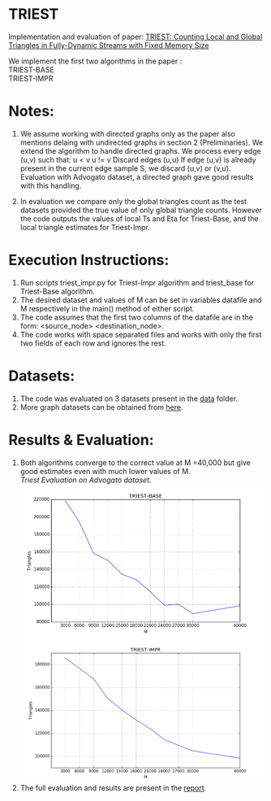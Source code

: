 # TRIEST

Implementation and evaluation of paper: 
<a href="http://www.kdd.org/kdd2016/subtopic/view/triest-counting-local-and-global-triangles-in-fully-dynamic-streams-with-fi">
TRIEST: Counting Local and Global Triangles in Fully-Dynamic Streams with Fixed Memory Size</a>

We implement the first two algorithms in the paper :  
TRIEST-BASE  
TRIEST-IMPR  

# Notes:

1) We assume working with directed graphs only as the paper also mentions delaing with undirected graphs in section 2 (Preliminaries). We extend the algorithm to handle directed graphs. We process every edge (u,v) such that:
   u  <  v
   u  !=  v 
   Discard edges (u,u)
  If edge (u,v) is already present in the current edge sample S, we discard (u,v) or (v,u). 
 Evaluation with Advogato dataset, a directed graph gave good results with this handling.

2) In evaluation we compare only the global triangles count as the test datasets provided the true value of only global triangle counts.  However the code outputs the values of local Ts and Eta for Triest-Base, and the local triangle estimates for Triest-Impr.

# Execution Instructions:

1) Run scripts triest_impr.py for Triest-Impr algorithm and triest_base for Triest-Base
   algorithm.  
2) The desired dataset and values of M can be set in variables datafile and M
   respectively in the main() method of either script.  
3) The code assumes that the first two columns of the datafile are in the form: \<source_node> \<destination_node>.  
4) The code works with space separated files and works with only the first two fields of each row and ignores the rest.  

# Datasets:
1) The code was evaluated on 3 datasets present in the [data](/data) folder.  
2) More graph datasets can be obtained from [here](http://konect.uni-koblenz.de/).  

# Results & Evaluation:
1) Both algorithms converge to the correct value at M =40,000 but give good estimates  even with much lower values of M.  
   *Triest Evaluation on Advogato dataset.*
   ![Triest-Base](evaluation/triest_base_advogato.png) </br>
   ![Triest-Impr](evaluation/triest_impr_advogato.png) </br>             
2) The full evaluation and results are present in the [report](evaluation/triest_report.pdf).
